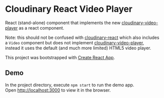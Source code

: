 # Cloudinary React Video Player

React (stand-alone) component that implements the new [cloudinary-video-player](https://github.com/cloudinary/cloudinary-video-player) as a react component.  

Note: this should not be confused with [cloudinary-react](https://github.com/cloudinary/cloudinary-react) which also includes a `Video` component but does not implement  [cloudinary-video-player](https://github.com/cloudinary/cloudinary-video-player), instead it uses the default (and much more limited) HTML5 video player.

This project was bootstrapped with [Create React App](https://github.com/facebook/create-react-app).

## Demo

In the project directory, execute `npm start` to run the demo app.  
Open [http://localhost:3000](http://localhost:3000) to view it in the browser.
